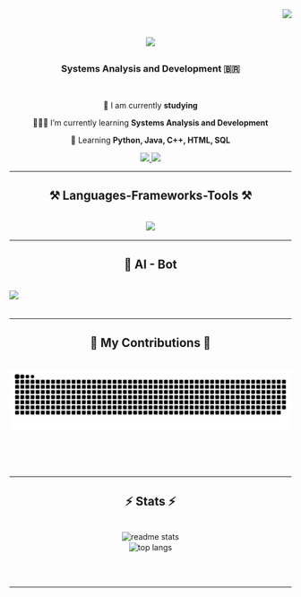<img align="right" src="https://visitor-badge.laobi.icu/badge?page_id=Ronald7Dev" />

<h1 align="center">
    <img src="https://readme-typing-svg.demolab.com?font=Fira+Code&size=26&duration=2500&pause=450&width=435&lines=Hi+There!%F0%9F%8C%8D;I%C2%B4m+Ronald+Robert!%F0%9F%91%A8%F0%9F%8F%BB%E2%80%8D%F0%9F%92%BB;" />
</h1>

<h3 align="center">Systems Analysis and Development 🇧🇷</h3>

<br/>

<div align="center">
 
 🔭 I am currently **studying**
 
 👨🏻‍💻 I’m currently learning **Systems Analysis and Development**

 🤖 Learning **Python, Java, C++, HTML, SQL**

 </div>
 
<div align="center"> 
  <a href="mailto:ronaldrobertsmc@gmail.com">
    <img src="https://img.shields.io/badge/Gmail-333333?style=for-the-badge&logo=gmail&logoColor=red" />
  </a>
  <a href="https://www.linkedin.com/in/ronaldrobertdev" target="_blank">
    <img src="https://img.shields.io/badge/LinkedIn-0077B5?style=for-the-badge&logo=linkedin&logoColor=white" target="_blank" />
  </a>
</div>

 <hr/>
 
<h2 align="center">⚒️ Languages-Frameworks-Tools ⚒️</h2>
<br/>
<div align="center">
    <img src="https://skillicons.dev/icons?i=python,vscode,nodejs,html,css,mysql,git,javascript,figma,lua,c,java,github,pr,ae,blender,unreal,unity,discord,bots,discordjs,wordpress,linux&perline=12" />
</div>

 <hr/>
 
<h2 align="center">🤖 AI - Bot</h2>
<br/>
<div align="left">
    <img src="https://skillicons.dev/icons?i=aiscript,anaconda&perline=12" />
</div>

<br/>
<hr/>

<div align="center">
  <h2>🐍 My Contributions 🐍</h2>
  <br>
  <img alt="snake eating my contributions" src="https://raw.githubusercontent.com/Platane/snk/output/github-contribution-grid-snake.svg" />
  
  <br/><br/><br/>
</div>

<hr/>

<h2 align="center">⚡ Stats ⚡</h2>
<br>
<div align=center>
  <img width=390 src="https://github-readme-stats-salesp07.vercel.app/api?username=Ronald7Dev&count_private=true&show_icons=true&theme=transparent&rank_icon=github&border_radius=10" alt="readme stats" />
  <br/>
  <img width=390 align="center" src="https://github-readme-stats.vercel.app/api/top-langs/?username=Ronald7Dev&hide=HTML&langs_count=8&layout=compact&theme=transparent&border_radius=10&size_weight=0.5&count_weight=0.5&exclude_repo=github-readme-stats" alt="top langs" />
</div>

<br/><br/>

<hr/>

<br/>

